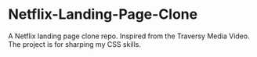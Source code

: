 # Netflix-Landing-Page-Clone
A Netflix landing page clone repo. Inspired from the Traversy Media Video. The project is for sharping my CSS skills.
